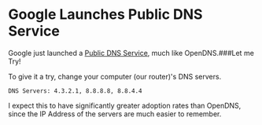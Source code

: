 # Google Launches Public DNS Service

  Google just launched a [Public DNS Service](http://code.google.com/speed/public-dns/), much like OpenDNS.\#\#\#Let me Try!

 To give it a try, change your computer (our router)'s DNS servers.

 `DNS Servers: 4.3.2.1, 8.8.8.8, 8.8.4.4` 

 I expect this to have significantly greater adoption rates than OpenDNS, since the IP Address of the servers are much easier to remember.

  